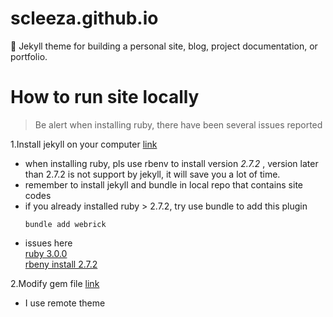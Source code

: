 # scleeza.github.io
:triangular_ruler: Jekyll theme for building a personal site, blog, project documentation, or portfolio.


# How to run site locally
> Be alert when installing ruby, there have been several issues reported

1.Install jekyll on your computer [link](https://jekyllrb.com/docs/installation/macos/)
 * when installing ruby, pls use rbenv to install version _2.7.2_ , 
 version later than 2.7.2 is not support by jekyll, it will save you a lot of time.
 * remember to install jekyll and bundle in local repo that contains site codes
 * if you already installed ruby > 2.7.2, try use bundle to add this plugin
    ```console
    bundle add webrick
    ```
 * issues here\
    [ruby 3.0.0](https://github.com/github/pages-gem/issues/752) \
    [rbeny install 2.7.2](https://github.com/rbenv/ruby-build/issues/1483) 
    
2.Modify gem file [link](https://docs.github.com/en/github/working-with-github-pages/testing-your-github-pages-site-locally-with-jekyll)
 * I use remote theme
